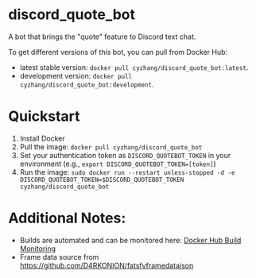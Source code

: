 # discord_quote_bot
A bot that brings the "quote" feature to Discord text chat.

To get different versions of this bot, you can pull from Docker Hub:
- latest stable version: `docker pull cyzhang/discord_quote_bot:latest`.
- development version: `docker pull cyzhang/discord_quote_bot:development`.

# Quickstart

1. Install Docker
2. Pull the image: `docker pull cyzhang/discord_quote_bot`
3. Set your authentication token as `DISCORD_QUOTEBOT_TOKEN` in your environment (e.g., `export DISCORD_QUOTEBOT_TOKEN=[token]`)
4. Run the image: `sudo docker run --restart unless-stopped -d -e DISCORD_QUOTEBOT_TOKEN=$DISCORD_QUOTEBOT_TOKEN cyzhang/discord_quote_bot 
`

# Additional Notes:

- Builds are automated and can be monitored here: [Docker Hub Build Monitoring](https://hub.docker.com/r/cyzhang/discord_quote_bot/builds/)
- Frame data source from https://github.com/D4RKONION/fatsfvframedatajson
